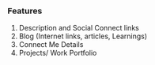 ### Features
1. Description and Social Connect links
2. Blog (Internet links, articles, Learnings)
3. Connect Me Details
4. Projects/ Work Portfolio

